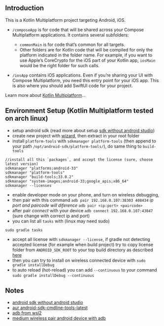 ## Introduction 
This is a Kotlin Multiplatform project targeting Android, iOS.

* `/composeApp` is for code that will be shared across your Compose Multiplatform applications.
  It contains several subfolders:
  - `commonMain` is for code that’s common for all targets.
  - Other folders are for Kotlin code that will be compiled for only the platform indicated in the folder name.
    For example, if you want to use Apple’s CoreCrypto for the iOS part of your Kotlin app,
    `iosMain` would be the right folder for such calls.

* `/iosApp` contains iOS applications. Even if you’re sharing your UI with Compose Multiplatform, 
  you need this entry point for your iOS app. This is also where you should add SwiftUI code for your project.


Learn more about [Kotlin Multiplatform](https://www.jetbrains.com/help/kotlin-multiplatform-dev/get-started.html)…

## Environment Setup (Kotlin Multiplatform tested on arch linux)
- setup android sdk (read more about setup [sdk without android studio](https://benshapi.ro/post/android-sdk-without-android-studio/))
- create new project with [wizard](https://www.jetbrains.com/help/kotlin-multiplatform-dev/multiplatform-create-first-app.html?_gl=1%2Asve7ee%2A_ga%2AMjA1MjU5OTgzNC4xNzIxNjE0NjI3%2A_ga_9J976DJZ68%2AMTcyODU1ODc5OC45LjEuMTcyODU1ODg1Ni4xMi4wLjA.%2A_gcl_au%2ANjY4NjU5NTI5LjE3Mjg1NTg4MDg.#create-the-project-with-a-wizard), then extract in your root folder
- install `platform-tools` with `sdkmanager platform-tools` (then append to your path `/opt/android-sdk/platform-tools/`), do same thing to `build-tools`

```shell
//install all this `packages`, and accept the license (sure, choose latest version)
sdkmanager "platforms;android-33"
sdkmanager "platform-tools"
sdkmanager "build-tools;33.0.2"
sdkmanager "system-images;android-33;google_apis;x86_64"
sdkmanager --licenses
```

- enable developer mode on your phone, and turn on wireless debugging, 
- then pair with this command `adb pair 192.168.0.107:38303 408434` _ip port and paircode will diference_ `adb pair <ip:port> <paircode>`
- after pair _connect_ with your device `adb connect 192.168.0.107:43847` (sure change with correct ip and port)
- you can list all `tasks` with (linux may need sudo)

```shell
sudo gradle tasks
```
- accept all license with `sdkmanager --license`, if gradle not detecting accepted license (for example when build project) try to copy license folder from `ANDROID_SDK_ROOT` to your top build directory as described [here](https://developer.android.com/studio/intro/update#download-with-gradle)
- then you can try to install on wireless connected device with `sudo gradle installDebug`
- to auto reload (hot-reload) you can add `--continuous` to your command `sudo gradle installDebug --continuous`


## Notes 

- [android sdk without android studio](https://benshapi.ro/post/android-sdk-without-android-studio/)
- [aur android-sdk-cmdline-tools-latest](https://aur.archlinux.org/packages/android-sdk-cmdline-tools-latest)
- [adb from wsl2](https://stackoverflow.com/a/67097784/19270838)
- [medium wireless pair android device with adb](https://medium.com/@liwp.stephen/pairing-android-device-with-adb-from-command-line-11d71d94c441)
